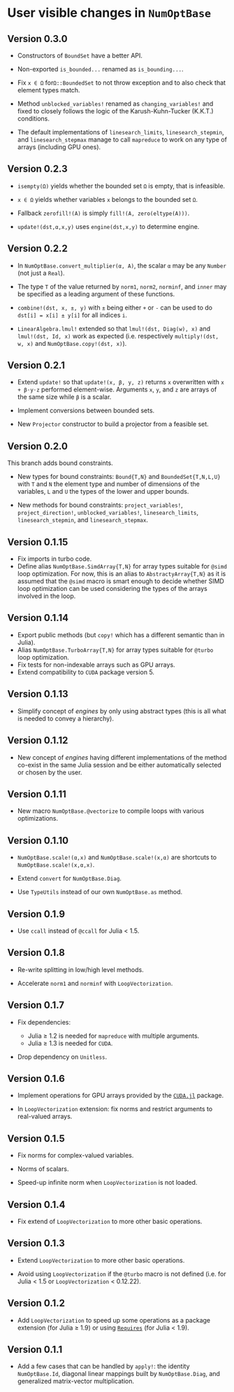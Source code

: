 # User visible changes in `NumOptBase`

## Version 0.3.0

- Constructors of `BoundSet` have a better API.

- Non-exported `is_bounded...` renamed as `is_bounding...`.

- Fix `x ∈ Ω` for`Ω::BoundedSet` to not throw exception and to also check that
  element types match.

- Method `unblocked_variables!` renamed as `changing_variables!` and fixed to
  closely follows the logic of the Karush-Kuhn-Tucker (K.K.T.) conditions.

- The default implementations of `linesearch_limits`, `linesearch_stepmin`, and
  `linesearch_stepmax` manage to call `mapreduce` to work on any type of arrays
  (including GPU ones).

## Version 0.2.3

- `isempty(Ω)` yields whether the bounded set `Ω` is empty, that is infeasible.

- `x ∈ Ω` yields whether variables `x` belongs to the bounded set `Ω`.

- Fallback `zerofill!(A)` is simply `fill!(A, zero(eltype(A)))`.

- `update!(dst,α,x,y)` uses `engine(dst,x,y)` to determine engine.

## Version 0.2.2

- In `NumOptBase.convert_multiplier(α, A)`, the scalar `α` may be any `Number`
  (not just a `Real`).

- The type `T` of the value returned by `norm1`, `norm2`, `norminf`, and
  `inner` may be specified as a leading argument of these functions.

- `combine!(dst, x, ±, y)` with `±` being either `+` or `-`
   can be used to do `dst[i] = x[i] ± y[i]` for all indices `i`.

- `LinearAlgebra.lmul!` extended so that `lmul!(dst, Diag(w), x)` and
   `lmul!(dst, Id, x)` work as expected (i.e. respectively `multiply!(dst, w, x)`
   and `NumOptBase.copy!(dst, x)`).

## Version 0.2.1

- Extend `update!` so that `update!(x, β, y, z)` returns `x` overwritten with
  `x + β⋅y⋅z` performed element-wise. Arguments `x`, `y`, and `z` are arrays of
  the same size while `β` is a scalar.

- Implement conversions between bounded sets.

- New `Projector` constructor to build a projector from a feasible set.

## Version 0.2.0

This branch adds bound constraints.

- New types for bound constraints: `Bound{T,N}` and `BoundedSet{T,N,L,U}` with
  `T` and `N` the element type and number of dimensions of the variables, `L`
  and `U` the types of the lower and upper bounds.

- New methods for bound constraints: `project_variables!`,
  `project_direction!`, `unblocked_variables!`, `linesearch_limits`,
  `linesearch_stepmin`, and `linesearch_stepmax`.

## Version 0.1.15

- Fix imports in turbo code.
- Define alias `NumOptBase.SimdArray{T,N}` for array types suitable for `@simd`
  loop optimization. For now, this is an alias to `AbstractyArray{T,N}` as it
  is assumed that the `@simd` macro is smart enough to decide whether SIMD loop
  optimization can be used considering the types of the arrays involved in the
  loop.

## Version 0.1.14

- Export public methods (but `copy!` which has a different semantic than in
  Julia).
- Alias `NumOptBase.TurboArray{T,N}` for array types suitable for `@turbo` loop
  optimization.
- Fix tests for non-indexable arrays such as GPU arrays.
- Extend compatibility to `CUDA` package version 5.

## Version 0.1.13

- Simplify concept of *engines* by only using abstract types (this is all what
  is needed to convey a hierarchy).

## Version 0.1.12

- New concept of *engines* having different implementations of the method
  co-exist in the same Julia session and be either automatically selected or
  chosen by the user.

## Version 0.1.11

- New macro `NumOptBase.@vectorize` to compile loops with various
  optimizations.

## Version 0.1.10

- `NumOptBase.scale!(α,x)` and `NumOptBase.scale!(x,α)` are shortcuts to
  `NumOptBase.scale!(x,α,x)`.

- Extend `convert` for `NumOptBase.Diag`.

- Use `TypeUtils` instead of our own `NumOptBase.as` method.

## Version 0.1.9

- Use `ccall` instead of `@ccall` for Julia < 1.5.

## Version 0.1.8

- Re-write splitting in low/high level methods.

- Accelerate `norm1` and `norminf` with `LoopVectorization`.

## Version 0.1.7

- Fix dependencies:
  - Julia ≥ 1.2 is needed for `mapreduce` with multiple arguments.
  - Julia ≥ 1.3 is needed for `CUDA`.

- Drop dependency on `Unitless`.

## Version 0.1.6

- Implement operations for GPU arrays provided by the
  [`CUDA.jl`](https://github.com/JuliaGPU/CUDA.jl) package.

- In `LoopVectorization` extension: fix norms and restrict arguments to real-valued
  arrays.

## Version 0.1.5

- Fix norms for complex-valued variables.

- Norms of scalars.

- Speed-up infinite norm when `LoopVectorization` is not loaded.

## Version 0.1.4

- Fix extend of `LoopVectorization` to more other basic operations.

## Version 0.1.3

- Extend  `LoopVectorization` to more other basic operations.

- Avoid using `LoopVectorization` if the `@turbo` macro is not defined (i.e.
  for Julia < 1.5 or `LoopVectorization` < 0.12.22).

## Version 0.1.2

- Add `LoopVectorization` to speed up some operations as a package extension
  (for Julia ≥ 1.9) or using
  [`Requires`](https://github.com/JuliaPackaging/Requires.jl) (for Julia <
  1.9).

## Version 0.1.1

- Add a few cases that can be handled by `apply!`: the identity
  `NumOptBase.Id`, diagonal linear mappings built by `NumOptBase.Diag`, and
  generalized matrix-vector multiplication.
